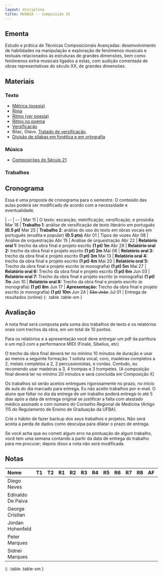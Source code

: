 ```yaml
---
layout: disciplina
title: MUSB18 -- Composição IX
---
```


## Ementa

Estudo e prática de Técnicas Composicionais Avançadas: desenvolvimento
de habilidades na manipulação e exploração de fenômenos musicais e
textuais relacionados às estruturas de grandes dimensões, bem como
fenômenos extra-musicais ligados a estas, com audição comentada de obras
representativas do século XX, de grandes dimensões.

## Materiais

### Texto

  - [Métrica (poesia)](http://pt.wikipedia.org/wiki/Métrica_(poesia))
  - [Rima](http://pt.wikipedia.org/wiki/Rima)
  - [Ritmo (ver poesia)](http://pt.wikipedia.org/wiki/Ritmo)
  - [Ritmo no poema](http://pt.wikipedia.org/wiki/Ritmo_no_poema)
  - [Versificação](http://pt.wikipedia.org/wiki/Versificação)
  - Bilac, Olavo. [Tratado de versificação](https://www.dropbox.com/s/zgolwyg37d2mqgo/bilac-tratado.pdf?dl=0).
  - [Divisão de sílabas em fonética e em ortografia](http://www.academia.org.br/artigos/divisao-de-silabas-em-fonetica-e-em-ortografia)

### Música
  
  - [Composições do Século 21](/pedro/composicoes-do-seculo-21/)

### Trabalhos


## Cronograma

Essa é uma proposta de cronograma para o semestre. O conteúdo das aulas
poderá ser modificado de acordo com a necessidade e eventualidade.

| -- | -- |
Mar 11 | O texto: escanção, metrificação, versificação, e prosódia
Mar 18 | **Trabalho 1**: análise de versificação de texto literário em português **(0.5 pt)**
Mar 25 | **Trabalho 2**: análise do uso do texto em obras vocais em português (erudita e popular) **(0.5 pts)**
Abr 01 | Tipos de vozes
Abr 08 | Análise de orquestração
Abr 15 | Análise de orquestração
Abr 22 | **Relatório oral 1:** trecho da obra final e projeto escrito **(1 pt) 1m**
Abr 29 | **Relatório oral 2:** trecho da obra final e projeto escrito **(1 pt) 2m**
Mai 06 | **Relatório oral 3:** trecho da obra final e projeto escrito **(1 pt) 3m**
Mai 13 | **Relatório oral 4:** trecho da obra final e projeto escrito **(1 pt) 4m**
Mai 20 | **Relatório oral 5:** Trecho da obra final e projeto escrito (e monografia) **(1 pt) 5m**
Mai 27 | **Relatório oral 6:** Trecho da obra final e projeto escrito **(1 pt) 6m**
Jun 03 | **Relatório oral 7:** Trecho da obra final e projeto escrito (e monografia) **(1 pt) 7m**
Jun 10 | **Relatório oral 8:** Trecho da obra final e projeto escrito (e monografia) **(1 pt) 8m**
Jun 17 | **Apresentação:** Trecho da obra final e projeto escrito (e monografia) **(1 pt) 10m**
Jun 24 | <del>São João</del>
Jul 01 | Entrega de resultados (online)
{: .table .table-sm }


## Avaliação

A nota final será composta pela soma dos trabalhos de texto e os
relatórios orais com trechos da obra, em um total de 10 pontos.
  
Para os relatórios e a apresentação você deve entregar um pdf da
partitura e um mp3 com a performance MIDI (Finale, Sibelius, etc)

O trecho da obra final deverá ter no mínimo 10 minutos de duração e usar
ao menos a seguinte formação: 1 solista vocal, coro, madeiras completos
a 2, metais completos a 2, 2 percussionistas, e cordas. Contudo, eu
recomendo usar madeiras a 3, 4 trompas e 3 trompetes. (A composição
final deverá ter no mínimo 20 minutos e será concluída em Composição X)

Os trabalhos só serão aceitos entregues rigorosamente no prazo, no
início de aula do dia marcado para entrega. Eu não aceito trabalhos por
e-mail. O aluno que faltar no dia da entrega de um trabalho poderá
entregá-lo até 5 dias após a data de entrega original se justificar a falta com
atestado médico assinado e com número do Conselho Regional de Medicina
(Artigo 115 do Regulamento de Ensino de Graduação da UFBA).

Crie o hábito de fazer backup dos seus trabalhos e projetos. Não será
aceita a perda de dados como desculpa para dilatar o prazo de entrega.

Se você acha que eu cometi algum erro na pontuação de algum trabalho,
você tem uma semana contando a partir da data de entrega do trabalho
para me procurar; depois disso a nota não será modificada.

## Notas

| Nome              | T1 | T2 | R1 | R2 | R3 | R4 | R5 | R6 | R7 | R8 | AF | Nota |
|:------------------|:---|:---|:---|:---|:---|:---|:---|:---|:---|:---|:---|:-----|
| Diego Neves       |    |    |    |    |    |    |    |    |    |    |    | =sum |
| Edinaldo De Paiva |    |    |    |    |    |    |    |    |    |    |    | =sum |
| George Cristian   |    |    |    |    |    |    |    |    |    |    |    | =sum |
| Jordan Hohenfeld  |    |    |    |    |    |    |    |    |    |    |    | =sum |
| Peter Marques     |    |    |    |    |    |    |    |    |    |    |    | =sum |
| Sidnei Marques    |    |    |    |    |    |    |    |    |    |    |    | =sum |
{: .table .table-sm }


[1]: https://www.dropbox.com/s/dh7w83o19ao5gek/Ravel%20-%20Rapsodia%20Espanhola%201.pdf?dl=1
[2]: https://www.dropbox.com/s/o604gwvyfw6rlx2/Ravel%20-%20Alborada%20del%20Gracioso.pdf?dl=1
[3]: https://www.dropbox.com/s/bnkcy1yzctisgin/Ravel%20-%20Alborada%20del%20gracioso.mp3?dl=1
